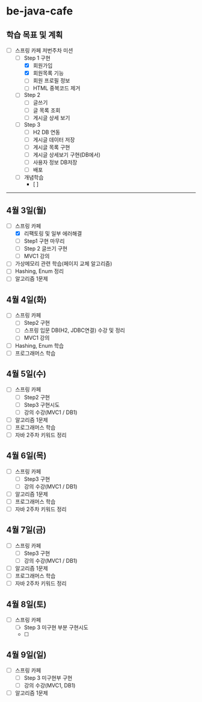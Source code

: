 # be-java-cafe
## 학습 목표 및 계획

- [ ]  스프링 카페 저번주차 미션
    - [ ]  Step 1 구현
        - [x]  회원가입
        - [x]  회원목록 기능
        - [ ]  회원 프로필 정보
        - [ ]  HTML 중복코드 제거
    - [ ]  Step 2
        - [ ]  글쓰기
        - [ ]  글 목록 조회
        - [ ]  게시글 상세 보기
    - [ ]  Step 3
        - [ ]  H2 DB 연동
        - [ ]  게시글 데이터 저장
        - [ ]  게시글 목록 구현
        - [ ]  게시글 상세보기 구현(DB에서)
        - [ ]  사용자 정보 DB저장
        - [ ]  배포
    - [ ]  개념학습
        - [ ] 

---

## 4월 3일(월)

- [ ]  스프링 카페
    - [x]  리팩토링 및 일부 에러해결
    - [ ]  Step1 구현 마무리
    - [ ]  Step 2 글쓰기 구현
    - [ ]  MVC1 강의
- [ ]  가상메모리 관련 학습(페이지 교체 알고리즘)
- [ ]  Hashing, Enum 정리
- [ ]  알고리즘 1문제

## 4월 4일(화)

- [ ]  스프링 카페
    - [ ]  Step2 구현
    - [ ]  스프링 입문 DB(H2, JDBC연결) 수강 및 정리
    - [ ]  MVC1 강의
- [ ]  Hashing, Enum 학습
- [ ]  프로그래머스 학습

## 4월 5일(수)

- [ ]  스프링 카페
    - [ ]  Step2 구현
    - [ ]  Step3 구현시도
    - [ ]  강의 수강(MVC1 / DB1)
- [ ]  알고리즘 1문제
- [ ]  프로그래머스 학습
- [ ]  자바 2주차 키워드 정리

## 4월 6일(목)

- [ ]  스프링 카페
    - [ ]  Step3 구현
    - [ ]  강의 수강(MVC1 / DB1)
- [ ]  알고리즘 1문제
- [ ]  프로그래머스 학습
- [ ]  자바 2주차 키워드 정리

## 4월 7일(금)

- [ ]  스프링 카페
    - [ ]  Step3 구현
    - [ ]  강의 수강(MVC1 / DB1)
- [ ]  알고리즘 1문제
- [ ]  프로그래머스 학습
- [ ]  자바 2주차 키워드 정리

## 4월 8일(토)

- [ ]  스프링 카페
    - [ ]  Step 3 미구현 부분 구현시도
    - [ ] 

## 4월 9일(일)

- [ ]  스프링 카페
    - [ ]  Step 3 미구현부 구현
    - [ ]  강의 수강(MVC1, DB1)
- [ ]  알고리즘 1문제
